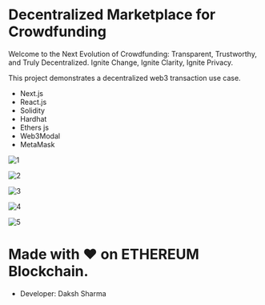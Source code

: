# Decentralized Marketplace for Crowdfunding 


Welcome to the Next Evolution of Crowdfunding: Transparent, Trustworthy, and Truly Decentralized. Ignite Change, Ignite Clarity, Ignite Privacy.

This project demonstrates a decentralized web3 transaction use case.

- Next.js
- React.js
- Solidity
- Hardhat
- Ethers js
- Web3Modal
- MetaMask

![1](https://github.com/frypan05/tracking/assets/95771231/767561fa-1e1d-462f-866f-55613abd96b1)

![2](https://github.com/frypan05/tracking/assets/95771231/4f29c298-876f-4b0d-b702-c2abc49309cf)

![3](https://github.com/frypan05/tracking/assets/95771231/5b9849a9-2bf3-46cb-9c9f-a8e458ef2e42)

![4](https://github.com/frypan05/tracking/assets/95771231/21098e96-c86c-426f-bd54-ae04bbbeca12)

![5](https://github.com/frypan05/tracking/assets/95771231/cd9804e5-fbac-4d9a-8444-35d8b9f43bfb)


# Made with ❤️ on ETHEREUM Blockchain.
- Developer: Daksh Sharma
